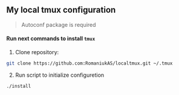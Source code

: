 ## My local tmux configuration

> Autoconf package is required 

#### Run next commands to install `tmux`


1. Clone repository:
```bash
git clone https://github.com:RomaniukAS/localtmux.git ~/.tmux
```
2. Run script to initialize configuretion
```bash
./install
```
